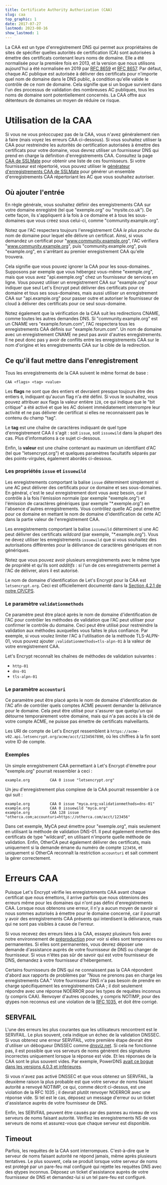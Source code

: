 ```yaml
---
title: Certificate Authority Authorization (CAA)
slug: caa
top_graphic: 1
date: 2017-07-27
lastmod: 2023-08-16
show_lastmod: 1
---
```



La CAA est un type d'enregistrement DNS qui permet aux propriétaires de sites de spécifier quelles autorités de certification (CA) sont autorisées à émettre des certificats contenant leurs noms de domaine. Elle a été normalisée pour la première fois en 2013, et la version que nous utilisons aujourd'hui a été normalisée en 2019 par [RFC 8659](https://datatracker.ietf.org/doc/html/rfc8659) et [RFC 8657](https://datatracker.ietf.org/doc/html/rfc8657). Par défaut, chaque AC publique est autorisée à délivrer des certificats pour n'importe quel nom de domaine dans le DNS public, à condition qu'elle valide le contrôle de ce nom de domaine. Cela signifie que si un bogue survient dans l'un des processus de validation des nombreuses AC publiques, tous les noms de domaine sont potentiellement concernés. La CAA offre aux détenteurs de domaines un moyen de réduire ce risque.

# Utilisation de la CAA

Si vous ne vous préoccupez pas de la CAA, vous n'avez généralement rien à faire (mais voyez les erreurs CAA ci-dessous). Si vous souhaitez utiliser la CAA pour restreindre les autorités de certification autorisées à émettre des certificats pour votre domaine, vous devrez utiliser un fournisseur DNS qui prend en charge la définition d'enregistrements CAA. Consultez la page [CAA de SSLMate](https://sslmate.com/caa/support) pour obtenir une liste de ces fournisseurs. Si votre fournisseur est répertorié, vous pouvez utiliser le [générateur d'enregistrements CAA de SSLMate](https://sslmate.com/caa/) pour générer un ensemble d'enregistrements CAA répertoriant les AC que vous souhaitez autoriser.

## Où ajouter l'entrée

En règle générale, vous souhaitez définir des enregistrements CAA sur votre domaine enregistré (tel que "exemple.org" ou "mysite.co.uk"). De cette façon, ils s'appliquent à la fois à ce domaine et à tous les sous-domaines que vous créez sous celui-ci, comme "community.example.org".

Notez que l'AC respectera toujours l'enregistrement CAA *le plus proche* du nom de domaine pour lequel elle délivre un certificat. Ainsi, si vous demandez un certificat pour "www.community.example.org", l'AC vérifiera "www.community.example.org", puis "community.example.org", puis "example.org", en s'arrêtant au premier enregistrement CAA qu'elle trouvera.

Cela signifie que vous pouvez ignorer la CAA pour les sous-domaines. Supposons par exemple que vous hébergez vous-même "exemple.org", mais que vous avez "api.exemple.org" chez un fournisseur de services en ligne. Vous pouvez utiliser un enregistrement CAA sur "example.org" pour indiquer que seul Let's Encrypt peut délivrer des certificats pour ce domaine et tous ses sous-domaines, mais aussi utiliser un enregistrement CAA sur "api.example.org" pour passer outre et autoriser le fournisseur de cloud à délivrer des certificats pour ce seul sous-domaine.

Notez également que la vérification de la CAA suit les redirections CNAME, comme toutes les autres demandes DNS. Si "community.example.org" est un CNAME vers "example.forum.com", l'AC respectera tous les enregistrements CAA définis sur "example.forum.com". Un nom de domaine avec un enregistrement CNAME ne peut pas avoir d'autres enregistrements. Il ne peut donc pas y avoir de conflits entre les enregistrements CAA sur le nom d'origine et les enregistrements CAA sur la cible de la redirection.

## Ce qu'il faut mettre dans l'enregistrement

Tous les enregistrements de la CAA suivent le même format de base :

```
CAA <flags> <tag> <value>
```

Les **flags** ne sont que des entiers et devraient presque toujours être des entiers `0`, indiquant qu'aucun flag n'a été défini. Si vous le souhaitez, vous pouvez attribuer aux flags la valeur entière `128`, ce qui indique que le "bit critique" a été activé et que les AC doivent immédiatement interrompre leur activité et ne pas délivrer de certificat si elles ne reconnaissent pas le contenu du champ "tag".

Le **tag** est une chaîne de caractères indiquant de quel type d'enregistrement CAA il s'agit : soit `issue`, soit `issuewild` dans la plupart des cas. Plus d'informations à ce sujet ci-dessous.

Enfin, la **valeur** est une chaîne contenant au maximum un identifiant d'AC (tel que "letsencrypt.org") et quelques paramètres facultatifs séparés par des points-virgules, également abordés ci-dessous.

### Les propriétés `issue` et `issuewild`

Les enregistrements comportant la balise `issue` déterminent simplement si une AC peut délivrer des certificats pour ce domaine et ses sous-domaines. En général, c'est le seul enregistrement dont vous avez besoin, car il contrôle à la fois l'émission normale (par exemple "exemple.org") et l'émission de caractères génériques (par exemple "*.exemple.org") en l'absence d'autres enregistrements. Vous contrôlez quelle AC peut émettre pour ce domaine en mettant le nom de domaine d'identification de cette AC dans la partie valeur de l'enregistrement CAA.

Les enregistrements comportant la balise `issuewild` déterminent si une AC peut délivrer des certificats *wildcard* (par exemple, "*.example.org"). Vous ne devez utiliser les enregistrements `issuewild` que si vous souhaitez des autorisations différentes pour la délivrance de caractères génériques et non génériques.

Notez que vous pouvez avoir plusieurs enregistrements avec le même type de propriété et qu'ils sont *additifs* : si l'un de ces enregistrements permet à l'AC de délivrer, alors il est autorisé.

Le nom de domaine d'identification de Let's Encrypt pour la CAA est `letsencrypt.org`. Ceci est officiellement documenté dans la [Section 4.2.1 de notre CP/CPS](https://cps.letsencrypt.org/#4.2.1-performing-identification-and-authentication-functions).

### Le paramètre `validationmethods`

Ce paramètre peut être placé après le nom de domaine d'identification de l'AC pour contrôler les méthodes de validation que l'AC peut utiliser pour confirmer le contrôle du domaine. Ceci peut être utilisé pour restreindre la validation aux méthodes auxquelles vous faites le plus confiance. Par exemple, si vous voulez limiter l'AC à l'utilisation de la méthode TLS-ALPN-01, vous pouvez ajouter `;validationmethods=tls-alpn-01` à la valeur de votre enregistrement CAA.

Let's Encrypt reconnaît les chaînes de méthodes de validation suivantes :

* `http-01`
* `dns-01`
* `tls-alpn-01`

### Le paramètre `accounturi`

Ce paramètre peut être placé après le nom de domaine d'identification de l'AC afin de contrôler quels comptes ACME peuvent demander la délivrance pour le domaine. Cela peut être utilisé pour s'assurer que quelqu'un qui détourne temporairement votre domaine, mais qui n'a pas accès à la clé de votre compte ACME, ne puisse pas émettre de certificats malveillants.

Les URI de compte de Let's Encrypt ressemblent à `https://acme-v02.api.letsencrypt.org/acme/acct/1234567890`, où les chiffres à la fin sont votre ID de compte.

### Exemples

Un simple enregistrement CAA permettant à Let's Encrypt d'émettre pour "exemple.org" pourrait ressembler à ceci :

```
example.org         CAA 0 issue "letsencrypt.org"
```

Un jeu d'enregistrement plus complexe de la CAA pourrait ressembler à ce qui suit :

```
example.org         CAA 0 issue "myca.org;validationmethods=dns-01"
example.org         CAA 0 issuewild "myca.org"
example.org         CAA 128 issue "otherca.com;accounturi=https://otherca.com/acct/123456"
```

Dans cet exemple, MyCA peut émettre pour "exemple.org", mais seulement en utilisant la méthode de validation DNS-01. Il peut également émettre des certificats de type "wildcard", en utilisant n'importe quelle méthode de validation. Enfin, OtherCA peut également délivrer des certificats, mais uniquement si la demande émane du numéro de compte `123456`, et uniquement si OtherCA reconnaît la restriction `accounturi` et sait comment la gérer correctement.


# Erreurs CAA

Puisque Let's Encrypt vérifie les enregistrements CAA avant chaque certificat que nous émettons, il arrive parfois que nous obtenions des erreurs même pour les domaines qui n'ont pas défini d'enregistrements CAA. Lorsque nous obtenons une erreur, il n'y a aucun moyen de savoir si nous sommes autorisés à émettre pour le domaine concerné, car il pourrait y avoir des enregistrements CAA présents qui interdisent la délivrance, mais qui ne sont pas visibles à cause de l'erreur.

Si vous recevez des erreurs liées à la CAA, essayez plusieurs fois avec notre environnement de [préproduction](/docs/staging-environment) pour voir si elles sont temporaires ou permanentes. Si elles sont permanentes, vous devrez déposer une demande d'assistance auprès de votre fournisseur de DNS ou changer de fournisseur. Si vous n'êtes pas sûr de savoir qui est votre fournisseur de DNS, demandez à votre fournisseur d'hébergement.

Certains fournisseurs de DNS qui ne connaissent pas la CAA répondent d'abord aux rapports de problèmes par "Nous ne prenons pas en charge les enregistrements CAA." Votre fournisseur DNS n'a pas besoin de prendre en charge spécifiquement les enregistrements CAA ; il doit seulement répondre avec une réponse NOERROR pour les types de requêtes inconnus (y compris CAA). Renvoyer d'autres opcodes, y compris NOTIMP, pour des qtypes non reconnus est une violation de la [RFC 1035](https://tools.ietf.org/html/rfc1035), et doit être corrigé.

## SERVFAIL

L'une des erreurs les plus courantes que les utilisateurs rencontrent est le SERVFAIL. Le plus souvent, cela indique un échec de la validation DNSSEC. Si vous obtenez une erreur SERVFAIL, votre première étape devrait être d'utiliser un débogueur DNSSEC comme [dnsviz.net](http://dnsviz.net/). Si cela ne fonctionne pas, il est possible que vos serveurs de noms génèrent des signatures incorrectes uniquement lorsque la réponse est vide. Et les réponses de la CAA sont le plus souvent vides.  Par exemple, PowerDNS [avait ce bogue dans les versions 4.0.3 et inférieures](https://community.letsencrypt.org/t/caa-servfail-changes/38298/2?u=jsha).

Si vous n'avez pas activé DNSSEC et que vous obtenez un SERVFAIL, la deuxième raison la plus probable est que votre serveur de noms faisant autorité a renvoyé NOTIMP, ce qui, comme décrit ci-dessus, est une violation de la RFC 1035 ; il devrait plutôt renvoyer NOERROR avec une réponse vide. Si tel est le cas, déposez un message d'erreur ou un ticket d'assistance auprès de votre fournisseur de DNS.

Enfin, les SERVFAIL peuvent être causés par des pannes au niveau de vos serveurs de noms faisant autorité. Vérifiez les enregistrements NS de vos serveurs de noms et assurez-vous que chaque serveur est disponible.

## Timeout

Parfois, les requêtes de la CAA sont interrompues. C'est-à-dire que le serveur de noms faisant autorité ne répond jamais, même après plusieurs tentatives. Le plus souvent, cela se produit lorsque votre serveur de noms est protégé par un pare-feu mal configuré qui rejette les requêtes DNS avec des qtypes inconnus. Déposez un ticket d'assistance auprès de votre fournisseur de DNS et demandez-lui si un tel pare-feu est configuré.
